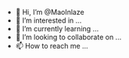- 👋 Hi, I’m @MaoInlaze
- 👀 I’m interested in ...
- 🌱 I’m currently learning ...
- 💞️ I’m looking to collaborate on ...
- 📫 How to reach me ...

<!---
MaoInlaze/MaoInlaze is a ✨ special ✨ repository because its `README.md` (this file) appears on your GitHub profile.
You can click the Preview link to take a look at your changes.
--->
